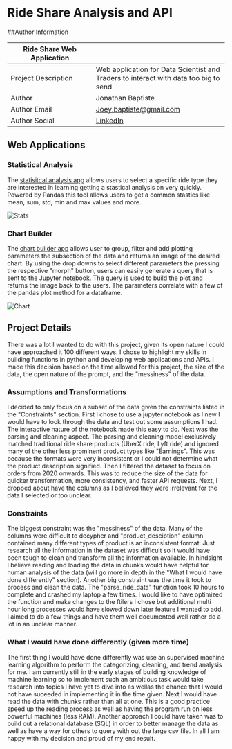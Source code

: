 # Ride Share Analysis and API 
##Author Information 

| Ride Share Web Application ||
| ------------- | ------------- |
| Project Description  | Web application for Data Scientist and <br> Traders to interact with data too big to send |
| Author  | Jonathan Baptiste  |
| Author Email  | Joey.baptiste@gmail.com  |
| Author Social | [LinkedIn](https://www.linkedin.com/in/baptiste-inc/) |

## Web Applications

### Statistical Analysis

The
[statisitcal analysis app](https://ridesharestats.anvil.app/) allows users to select a specific ride type they are interested in learning getting a stastical analysis on very quickly. Powered by Pandas this tool allows users to get a common stastics like mean, sum, std, min and max values and more.


![Stats](https://github.com/Joeybaptiste11/Ride_Share_Analysis_API/blob/main/Statistics.PNG?raw=true)


### Chart Builder

The [chart builder app](https://ridesharecharts.anvil.app/) allows user to group, filter and add plotting parameters the subsection of the data and returns an image of the desired chart. By using the drop downs to select different parameters the pressing the respective "morph" button, users can easily generate a query that is sent to the Jupyter notebook. The query is used to build the plot and returns the image back to the users. The parameters correlate with a few of the pandas plot method for a dataframe.


![Chart](https://github.com/Joeybaptiste11/Ride_Share_Analysis_API/blob/main/Chart%20parameters.PNG?raw=true)


## Project Details

There was a lot I wanted to do with this project, given its open nature I could have approached it 100 different ways. I chose to highlight my skills in building functions in python and developing web applications and APIs. I made this decision based on the time allowed for this project, the size of the data, the open nature of the prompt, and the "messiness" of the data.

### Assumptions and Transformations

I decided to only focus on a subset of the data given the constraints listed in the "Constraints" section. First I chose to use a jupyter notebook as I new I would have to look through the data and test out some assumptions I had. The interactive nature of the notebook made this easy to do. Next was the parsing and cleaning aspect. The parsing and cleaning model exclusively matched traditional ride share products (UberX ride, Lyft ride) and ignored many of the other less prominent product types like "Earnings". This was because the formats were very inconsistent or I could not determine what the product description signified. Then I filtered the dataset to focus on orders from 2020 onwards. This was to reduce the size of the data for quicker transformation, more consistency, and faster API requests. Next, I dropped about have the columns as I believed they were irrelevant for the data I selected or too unclear.

### Constraints

The biggest constraint was the "messiness" of the data. Many of the columns were difficult to decypher and "product_desciption" column contained many different types of product is an inconsistent format. Just research all the information in the dataset was difficult so it would have been tough to clean and transform all the information available. In hindsight I believe reading and loading the data in chunks would have helpful for human analysis of the data (will go more in depth in the "What I would have done differently" section). Another big constraint was the time it took to process and clean the data. The "parse_ride_data" function took 10 hours to complete and crashed my laptop a few times. I would like to have optimized the function and make changes to the ftilers I chose but additional multi hour long processes would have slowed down later feature I wanted to add. I aimed to do a few things and have them well documented well rather do a lot in an unclear manner.

### What I would have done differently (given more time)

The first thing I would have done differently was use an supervised machine learning algorithm to perform the categorizing, cleaning, and trend analysis for me. I am currently still in the early stages of building knowledge of machine learning so to implement such an ambitious task would take research into topics I have yet to dive into as wellas the chance that I would not have suceeded in implementing it in the time given. Next I would have read the data with chunks rather than all at one. This is a good practice speed up the reading process as well as having the program run on less powerful machines (less RAM). Another approach I could have taken was to build out a relational database (SQL) in order to better manage the data as well as have a way for others to query with out the large csv file. In all I am happy with my decision and proud of my end result.


